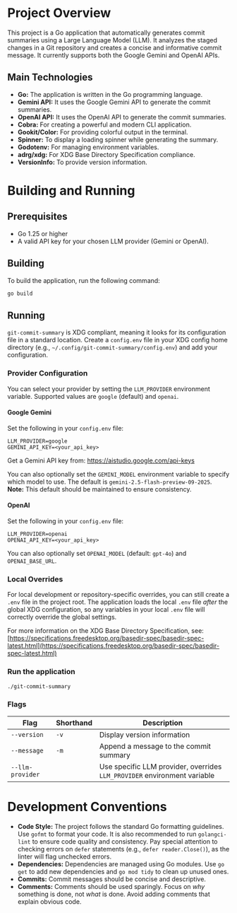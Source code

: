 # Project Overview

This project is a Go application that automatically generates commit summaries using a Large Language Model (LLM). It analyzes the staged changes in a Git repository and creates a concise and informative commit message. It currently supports both the Google Gemini and OpenAI APIs.

## Main Technologies

-   **Go:** The application is written in the Go programming language.
-   **Gemini API:** It uses the Google Gemini API to generate the commit summaries.
-   **OpenAI API:** It uses the OpenAI API to generate the commit summaries.
-   **Cobra:** For creating a powerful and modern CLI application.
-   **Gookit/Color:** For providing colorful output in the terminal.
-   **Spinner:** To display a loading spinner while generating the summary.
-   **Godotenv:** For managing environment variables.
-   **adrg/xdg:** For XDG Base Directory Specification compliance.
-   **VersionInfo:** To provide version information.

# Building and Running

## Prerequisites

-   Go 1.25 or higher
-   A valid API key for your chosen LLM provider (Gemini or OpenAI).

## Building

To build the application, run the following command:

```bash
go build
```

## Running

`git-commit-summary` is XDG compliant, meaning it looks for its configuration file in a standard location. Create a `config.env` file in your XDG config home directory (e.g., `~/.config/git-commit-summary/config.env`) and add your configuration.

### Provider Configuration

You can select your provider by setting the `LLM_PROVIDER` environment variable. Supported values are `google` (default) and `openai`.

#### Google Gemini

Set the following in your `config.env` file:

```
LLM_PROVIDER=google
GEMINI_API_KEY=<your_api_key>
```

Get a Gemini API key from: https://aistudio.google.com/api-keys

You can also optionally set the `GEMINI_MODEL` environment variable to specify which model to use. The default is `gemini-2.5-flash-preview-09-2025`. **Note:** This default should be maintained to ensure consistency.

#### OpenAI

Set the following in your `config.env` file:

```
LLM_PROVIDER=openai
OPENAI_API_KEY=<your_api_key>
```

You can also optionally set `OPENAI_MODEL` (default: `gpt-4o`) and `OPENAI_BASE_URL`.

### Local Overrides

For local development or repository-specific overrides, you can still create a `.env` file in the project root. The application loads the local `.env` file *after* the global XDG configuration, so any variables in your local `.env` file will correctly override the global settings.

For more information on the XDG Base Directory Specification, see: [https://specifications.freedesktop.org/basedir-spec/basedir-spec-latest.html](https://specifications.freedesktop.org/basedir-spec/basedir-spec-latest.html)

### Run the application

```bash
./git-commit-summary
```

### Flags

| Flag             | Shorthand | Description                                                  |
| ---------------- | --------- | ------------------------------------------------------------ |
| `--version`      | `-v`      | Display version information                                  |
| `--message`      | `-m`      | Append a message to the commit summary                       |
| `--llm-provider` |           | Use specific LLM provider, overrides `LLM_PROVIDER` environment variable |

# Development Conventions

-   **Code Style:** The project follows the standard Go formatting guidelines. Use `gofmt` to format your code. It is also recommended to run `golangci-lint` to ensure code quality and consistency. Pay special attention to checking errors on `defer` statements (e.g., `defer reader.Close()`), as the linter will flag unchecked errors.
-   **Dependencies:** Dependencies are managed using Go modules. Use `go get` to add new dependencies and `go mod tidy` to clean up unused ones.
-   **Commits:** Commit messages should be concise and descriptive.
-   **Comments:** Comments should be used sparingly. Focus on *why* something is done, not *what* is done. Avoid adding comments that explain obvious code.
